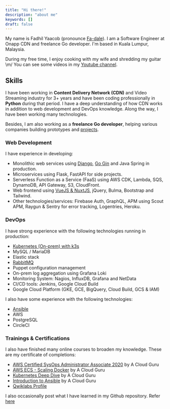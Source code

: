 ```yaml
---
title: "Hi there!"
description: "about me"
keywords: []
draft: false
---
```


My name is Fadhil Yaacob (pronounce [Fa-dale](https://www.howtopronounce.com/fadale/)). I am a Software Engineer at Onapp CDN and freelance Go developer. I'm based in Kuala Lumpur, Malaysia.

During my free time, I enjoy cooking with my wife and shredding my guitar \m/ You can see some videos in my [Youtube channel](https://www.youtube.com/user/piukul/).

## Skills

I have been working in **Content Delivery Network (CDN)** and Video Streaming industry for 3+ years and have been coding professionally in **Python** during that period. I have a deep understanding of how CDN works in addition to web development and DevOps knowledge. Along the way, I have been working many technologies.

Besides, I am also working as a **freelance Go developer**, helping various companies building prototypes and [projects](/projects/#pharmacy-app---march---present-2021).

### Web Development

I have experience in developing:

- Monolithic web services using [Django](/tags/django/), [Go Gin](/tags/golang/) and Java Spring in production.
- Microservices using Flask, FastAPI for side projects.
- Serverless Function as a Service (FaaS) using AWS CDK, Lambda, SQS, DynamoDB, API Gateway, S3, CloudFront.
- Web frontend using [VueJS & NuxtJS](/tags/nuxt/), jQuery, Bulma, Bootstrap and Tailwind.
- Other technologies/services: Firebase Auth, GraphQL, APM using Scout APM, Raygun & Sentry for error tracking, Logentries, Heroku.

### DevOps

I have strong experience with the following technologies running in production:

- [Kubernetes (On-prem) with k3s](/tags/kubernetes/)
- MySQL / MariaDB
- Elastic stack
- [RabbitMQ](/tags/message-queue/)
- Puppet configuration management
- On-prem log aggregation using Grafana Loki
- Monitoring System: Nagios, InfluxDB, Grafana and NetData
- CI/CD tools: Jenkins, Google Cloud Build
- Google Cloud Platform (GKE, GCE, BigQuery, Cloud Build, GCS & IAM)

I also have some experience with the following technologies:

- [Ansible](https://github.com/sdil/learning/tree/master/ansible)
- AWS
- PostgreSQL
- CircleCI

### Trainings & Certifications

I also have finished many online courses to broaden my knowledge. These are my certificate of completions:

- [AWS Certified SysOps Administrator Associate 2020](https://verify.acloud.guru/4A968CDFC398) by A Cloud Guru
- [AWS ECS - Scaling Docker](https://verify.acloud.guru/BC648C629A48) by A Cloud Guru
- [Kubernetes Deep Dive](https://verify.acloud.guru/445E8386BBF0) by A Cloud Guru
- [Introduction to Ansible](https://verify.acloud.guru/EE90B7C9B544) by A Cloud Guru
- [Qwiklabs Profile](https://www.qwiklabs.com/public_profiles/1f3c1bdb-9425-4890-9eee-c38964c20470)

I also occasionally post what I have learned in my Github repository. Refer [here](https://github.com/sdil/learning)
